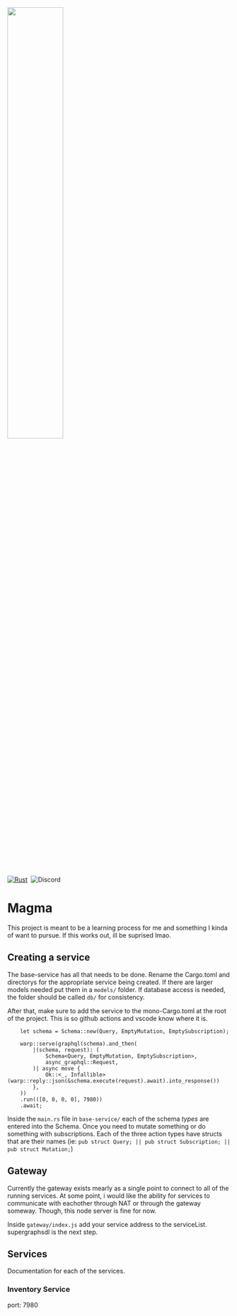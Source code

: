 <img width = "50%" src="logo/default.png">


[![Rust](https://github.com/MagmaERP/magma-services/actions/workflows/rust.yml/badge.svg?branch=master)](https://github.com/MagmaERP/magma-services/actions/workflows/rust.yml)&nbsp;&nbsp;![Discord](https://img.shields.io/discord/898797518190698538)&nbsp;&nbsp;


# Magma

This project is meant to be a learning process for me and something I kinda of want to pursue. If this works out, ill be suprised lmao.

## Creating a service

The base-service has all that needs to be done. Rename the Cargo.toml and directorys for the appropriate service being created. If there are larger models needed put them in a ```models/``` folder. If database access is needed, the folder should be called ```db/``` for consistency.

After that, make sure to add the service to the mono-Cargo.toml at the root of the project. This is so github actions and vscode know where it is.

```
    let schema = Schema::new(Query, EmptyMutation, EmptySubscription);

    warp::serve(graphql(schema).and_then(
        |(schema, request): (
            Schema<Query, EmptyMutation, EmptySubscription>,
            async_graphql::Request,
        )| async move {
            Ok::<_, Infallible>(warp::reply::json(&schema.execute(request).await).into_response())
        },
    ))
    .run(([0, 0, 0, 0], 7980))
    .await;
```

Inside the ```main.rs``` file in ```base-service/``` each of the schema *types* are entered into the Schema. Once you need to mutate something or do something with subscriptions. Each of the three action types have structs that are their names (ie: ```pub struct Query; || pub struct Subscription; || pub struct Mutation;```)




## Gateway

Currently the gateway exists mearly as a single point to connect to all of the running services. At some point, i would like the ability for services to communicate with eachother through NAT or through the gateway someway. Though, this node server is fine for now.

Inside ```gateway/index.js``` add your service address to the serviceList.
supergraphsdl is the next step.



## Services

Documentation for each of the services.

### **Inventory Service**
port: 7980

